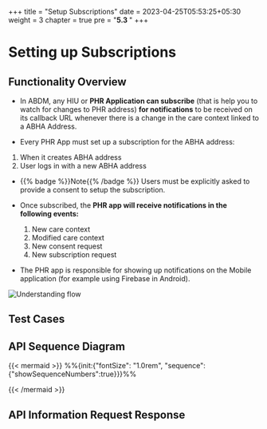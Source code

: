 +++
title = "Setup Subscriptions"
date = 2023-04-25T05:53:25+05:30
weight = 3
chapter = true
pre = "<b>5.3 </b>"
+++

# Setting up Subscriptions

## Functionality Overview

- In ABDM, any HIU or **PHR Application can subscribe** (that is help you to watch for changes to PHR address) **for notifications** to be received on its callback URL whenever there is a change in the care context linked to a ABHA Address.

- Every PHR App must set up a subscription for the ABHA address:
1. When it creates ABHA address
2. User logs in with a new ABHA address

- {{% badge %}}Note{{% /badge %}} Users must be explicitly asked to provide a consent to setup the subscription.

- Once subscribed, the **PHR app will receive notifications in the following events:**
	1. New care context
	2. Modified care context
	3. New consent request
	4. New subscription request

- The PHR app is responsible for showing up notifications on the Mobile application (for example using Firebase in Android).

![Understanding flow](/abdm-docs/img/setup-subscription.png)


## Test Cases


## API Sequence Diagram

{{< mermaid >}}
%%{init:{"fontSize": "1.0rem", "sequence":{"showSequenceNumbers":true}}}%%

{{< /mermaid >}}


## API Information Request Response

